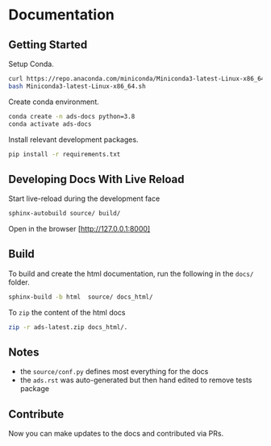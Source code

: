 # Documentation

## Getting Started

Setup Conda.

```bash
curl https://repo.anaconda.com/miniconda/Miniconda3-latest-Linux-x86_64.sh -o Miniconda3-latest-Linux-x86_64.sh
bash Miniconda3-latest-Linux-x86_64.sh
```

Create conda environment.

```bash
conda create -n ads-docs python=3.8
conda activate ads-docs
```

Install relevant development packages.

```bash
pip install -r requirements.txt
```

## Developing Docs With Live Reload

Start live-reload during the development face

```bash
sphinx-autobuild source/ build/
```

Open in the browser [http://127.0.0.1:8000]

## Build

To build and create the html documentation, run the following in the `docs/` folder.

```bash
sphinx-build -b html  source/ docs_html/ 
```

To `zip` the content of the html docs

```bash
zip -r ads-latest.zip docs_html/.  
```

## Notes

- the `source/conf.py` defines most everything for the docs
- the `ads.rst` was auto-generated but then hand edited to remove tests package

## Contribute

Now you can make updates to the docs and contributed via PRs.
